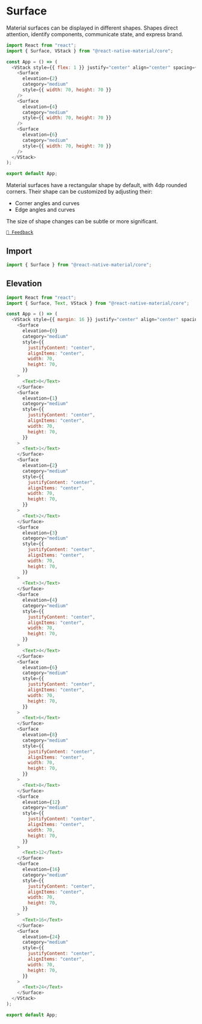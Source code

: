 # Surface

Material surfaces can be displayed in different shapes. Shapes direct attention, identify components, communicate state,
and express brand.

```js with-preview
import React from "react";
import { Surface, VStack } from "@react-native-material/core";

const App = () => (
  <VStack style={{ flex: 1 }} justify="center" align="center" spacing={4}>
    <Surface
      elevation={2}
      category="medium"
      style={{ width: 70, height: 70 }}
    />
    <Surface
      elevation={4}
      category="medium"
      style={{ width: 70, height: 70 }}
    />
    <Surface
      elevation={6}
      category="medium"
      style={{ width: 70, height: 70 }}
    />
  </VStack>
);

export default App;
```

Material surfaces have a rectangular shape by default, with 4dp rounded corners. Their shape can be customized by
adjusting their:

- Corner angles and curves
- Edge angles and curves

The size of shape changes can be subtle or more significant.

[`💬 Feedback`](https://github.com/yamankatby/react-native-material/labels/component%3A%20Surface)

## Import

```js
import { Surface } from "@react-native-material/core";
```

## Elevation

```js with-preview
import React from "react";
import { Surface, Text, VStack } from "@react-native-material/core";

const App = () => (
  <VStack style={{ margin: 16 }} justify="center" align="center" spacing={4}>
    <Surface
      elevation={0}
      category="medium"
      style={{
        justifyContent: "center",
        alignItems: "center",
        width: 70,
        height: 70,
      }}
    >
      <Text>0</Text>
    </Surface>
    <Surface
      elevation={1}
      category="medium"
      style={{
        justifyContent: "center",
        alignItems: "center",
        width: 70,
        height: 70,
      }}
    >
      <Text>1</Text>
    </Surface>
    <Surface
      elevation={2}
      category="medium"
      style={{
        justifyContent: "center",
        alignItems: "center",
        width: 70,
        height: 70,
      }}
    >
      <Text>2</Text>
    </Surface>
    <Surface
      elevation={3}
      category="medium"
      style={{
        justifyContent: "center",
        alignItems: "center",
        width: 70,
        height: 70,
      }}
    >
      <Text>3</Text>
    </Surface>
    <Surface
      elevation={4}
      category="medium"
      style={{
        justifyContent: "center",
        alignItems: "center",
        width: 70,
        height: 70,
      }}
    >
      <Text>4</Text>
    </Surface>
    <Surface
      elevation={6}
      category="medium"
      style={{
        justifyContent: "center",
        alignItems: "center",
        width: 70,
        height: 70,
      }}
    >
      <Text>6</Text>
    </Surface>
    <Surface
      elevation={8}
      category="medium"
      style={{
        justifyContent: "center",
        alignItems: "center",
        width: 70,
        height: 70,
      }}
    >
      <Text>8</Text>
    </Surface>
    <Surface
      elevation={12}
      category="medium"
      style={{
        justifyContent: "center",
        alignItems: "center",
        width: 70,
        height: 70,
      }}
    >
      <Text>12</Text>
    </Surface>
    <Surface
      elevation={16}
      category="medium"
      style={{
        justifyContent: "center",
        alignItems: "center",
        width: 70,
        height: 70,
      }}
    >
      <Text>16</Text>
    </Surface>
    <Surface
      elevation={24}
      category="medium"
      style={{
        justifyContent: "center",
        alignItems: "center",
        width: 70,
        height: 70,
      }}
    >
      <Text>24</Text>
    </Surface>
  </VStack>
);

export default App;
```
